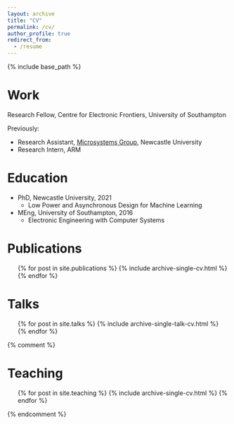 ```yaml
---
layout: archive
title: "CV"
permalink: /cv/
author_profile: true
redirect_from:
  - /resume
---
```


{% include base_path %}

Work
======
Research Fellow, Centre for Electronic Frontiers, University of Southampton

Previously:
* Research Assistant, [Microsystems Group](https://www.ncl.ac.uk/engineering/research/electrical-electronic-engineering/u-systems/), Newcastle University
* Research Intern, ARM
  
Education
======
* PhD, Newcastle University, 2021
  * Low Power and Asynchronous Design for Machine Learning
* MEng, University of Southampton, 2016
  * Electronic Engineering with Computer Systems

Publications
======
  <ul>{% for post in site.publications %}
    {% include archive-single-cv.html %}
  {% endfor %}</ul>
  
Talks
======
  <ul>{% for post in site.talks %}
    {% include archive-single-talk-cv.html %}
  {% endfor %}</ul>
  
{% comment %}

Teaching
======
  <ul>{% for post in site.teaching %}
    {% include archive-single-cv.html %}
  {% endfor %}</ul>
{% endcomment %}
